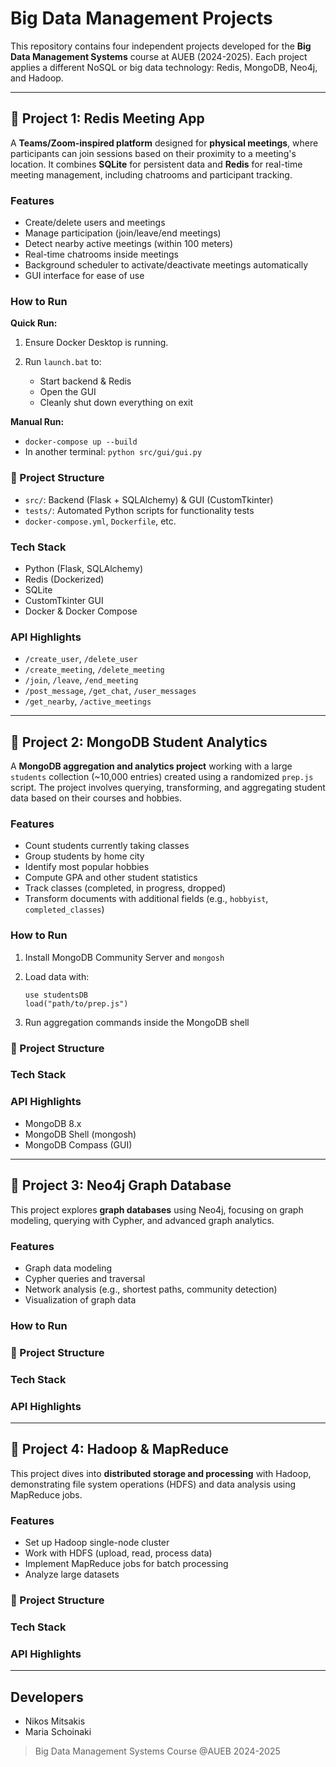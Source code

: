 # Big Data Management Projects

This repository contains four independent projects developed for the **Big Data Management Systems** course at AUEB (2024-2025). Each project applies a different NoSQL or big data technology: Redis, MongoDB, Neo4j, and Hadoop.

---

## 📌 Project 1: Redis Meeting App

A **Teams/Zoom-inspired platform** designed for **physical meetings**, where participants can join sessions based on their proximity to a meeting's location. It combines **SQLite** for persistent data and **Redis** for real-time meeting management, including chatrooms and participant tracking.

### Features

* Create/delete users and meetings
* Manage participation (join/leave/end meetings)
* Detect nearby active meetings (within 100 meters)
* Real-time chatrooms inside meetings
* Background scheduler to activate/deactivate meetings automatically
* GUI interface for ease of use

### How to Run

**Quick Run:**

1. Ensure Docker Desktop is running.
2. Run `launch.bat` to:

   * Start backend & Redis
   * Open the GUI
   * Cleanly shut down everything on exit

**Manual Run:**

* `docker-compose up --build`
* In another terminal: `python src/gui/gui.py`

### 📂 Project Structure

* `src/`: Backend (Flask + SQLAlchemy) & GUI (CustomTkinter)
* `tests/`: Automated Python scripts for functionality tests
* `docker-compose.yml`, `Dockerfile`, etc.

### Tech Stack

* Python (Flask, SQLAlchemy)
* Redis (Dockerized)
* SQLite
* CustomTkinter GUI
* Docker & Docker Compose

### API Highlights

* `/create_user`, `/delete_user`
* `/create_meeting`, `/delete_meeting`
* `/join`, `/leave`, `/end_meeting`
* `/post_message`, `/get_chat`, `/user_messages`
* `/get_nearby`, `/active_meetings`

---

## 📌 Project 2: MongoDB Student Analytics

A **MongoDB aggregation and analytics project** working with a large `students` collection (\~10,000 entries) created using a randomized `prep.js` script. The project involves querying, transforming, and aggregating student data based on their courses and hobbies.

### Features

* Count students currently taking classes
* Group students by home city
* Identify most popular hobbies
* Compute GPA and other student statistics
* Track classes (completed, in progress, dropped)
* Transform documents with additional fields (e.g., `hobbyist`, `completed_classes`)

### How to Run

1. Install MongoDB Community Server and `mongosh`
2. Load data with:

   ```
   use studentsDB
   load("path/to/prep.js")
   ```
3. Run aggregation commands inside the MongoDB shell

### 📂 Project Structure

### Tech Stack

### API Highlights


* MongoDB 8.x
* MongoDB Shell (mongosh)
* MongoDB Compass (GUI)

---

## 📌 Project 3: Neo4j Graph Database

This project explores **graph databases** using Neo4j, focusing on graph modeling, querying with Cypher, and advanced graph analytics.

### Features

* Graph data modeling
* Cypher queries and traversal
* Network analysis (e.g., shortest paths, community detection)
* Visualization of graph data

### How to Run


### 📂 Project Structure

### Tech Stack

### API Highlights


---

## 📌 Project 4: Hadoop & MapReduce

This project dives into **distributed storage and processing** with Hadoop, demonstrating file system operations (HDFS) and data analysis using MapReduce jobs.

### Features

* Set up Hadoop single-node cluster
* Work with HDFS (upload, read, process data)
* Implement MapReduce jobs for batch processing
* Analyze large datasets

### 📂 Project Structure

### Tech Stack

### API Highlights

---

## Developers

* Nikos Mitsakis
* Maria Schoinaki

> Big Data Management Systems Course @AUEB 2024-2025